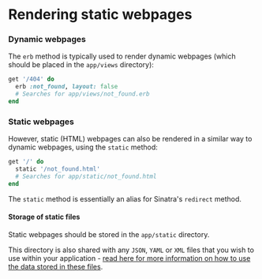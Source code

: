 # Rendering static webpages

### Dynamic webpages

The `erb` method is typically used to render dynamic webpages \(which should be placed in the `app/views` directory\):

```ruby
get '/404' do
  erb :not_found, layout: false
  # Searches for app/views/not_found.erb
end
```

### Static webpages

However, static \(HTML\) webpages can also be rendered in a similar way to dynamic webpages, using the `static` method:

```ruby
get '/' do  
  static '/not_found.html'
  # Searches for app/static/not_found.html
end
```

The `static` method is essentially an alias for Sinatra's `redirect` method.

#### Storage of static files

Static webpages should be stored in the `app/static` directory.

This directory is also shared with any `JSON`, `YAML` or `XML` files that you wish to use within your application - [read here for more information on how to use the data stored in these files](static-data.md).

